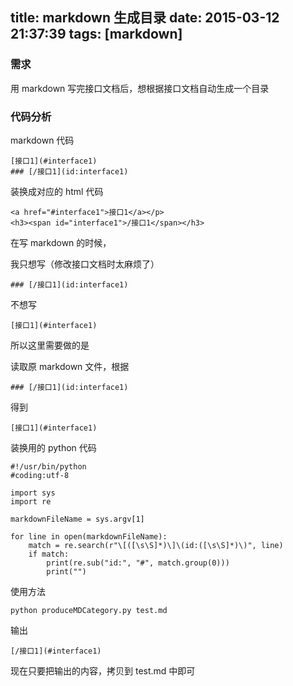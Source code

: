 title: markdown 生成目录
date: 2015-03-12 21:37:39
tags: [markdown]
---

### 需求
用 markdown 写完接口文档后，想根据接口文档自动生成一个目录

<!--more-->

### 代码分析

markdown 代码

	[接口1](#interface1)
	### [/接口1](id:interface1)


装换成对应的 html 代码

	<a href="#interface1">接口1</a></p>
	<h3><span id="interface1">/接口1</span></h3>

 
 
在写 markdown 的时候，

我只想写（修改接口文档时太麻烦了）

	### [/接口1](id:interface1)

不想写

	[接口1](#interface1)

所以这里需要做的是

读取原 markdown 文件，根据

	### [/接口1](id:interface1)

得到

	[接口1](#interface1)

装换用的 python 代码

	#!/usr/bin/python
	#coding:utf-8
	
	import sys
	import re
	
	markdownFileName = sys.argv[1]
	
	for line in open(markdownFileName):
	    match = re.search(r"\[([\s\S]*)\]\(id:([\s\S]*)\)", line)
	    if match:
	        print(re.sub("id:", "#", match.group(0)))
	        print("")

使用方法

```
python produceMDCategory.py test.md
```
输出

	[/接口1](#interface1)


现在只要把输出的内容，拷贝到 test.md 中即可